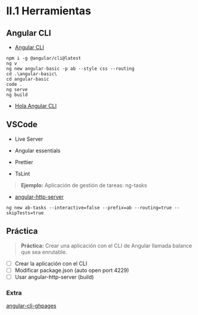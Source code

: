 # II.1 Herramientas

## Angular CLI

- [Angular CLI](https://cli.angular.io/)

```terminal
npm i -g @angular/cli@latest
ng v
ng new angular-basic -p ab --style css --routing
cd .\angular-basic\
cd angular-basic
code .
ng serve
ng build
```

- [Hola Angular CLI](https://academia-binaria.com/hola-angular-cli/)

## VSCode

- Live Server

- Angular essentials

- Prettier

- TsLint

> **Ejemplo:** Aplicación de gestión de tareas: ng-tasks

- [angular-http-server](https://www.npmjs.com/package/angular-http-server)

```terminal
ng new ab-tasks --interactive=false --prefix=ab --routing=true --skipTests=true
```


## Práctica
> **Práctica:** Crear una aplicación con el CLI de Angular llamada balance que sea enrutable.

- [ ] Crear la aplicación con el CLI
- [ ] Modificar package.json (auto open port 4229)
- [ ] Usar angular-http-server (build)

### Extra

[angular-cli-ghpages](https://www.npmjs.com/package/angular-cli-ghpages)